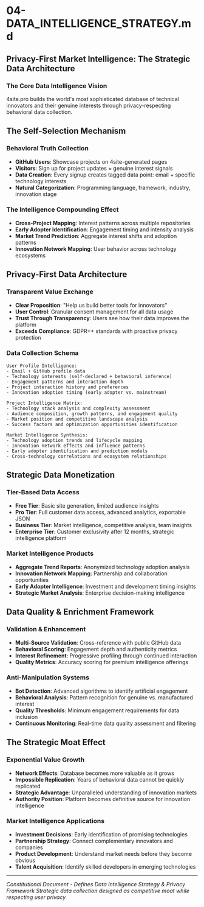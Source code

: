 # 04-DATA_INTELLIGENCE_STRATEGY.md

## Privacy-First Market Intelligence: The Strategic Data Architecture

### The Core Data Intelligence Vision

4site.pro builds the world's most sophisticated database of technical innovators and their genuine interests through privacy-respecting behavioral data collection.

## The Self-Selection Mechanism

### Behavioral Truth Collection
- **GitHub Users**: Showcase projects on 4site-generated pages
- **Visitors**: Sign up for project updates = genuine interest signals  
- **Data Creation**: Every signup creates tagged data point: email + specific technology interests
- **Natural Categorization**: Programming language, framework, industry, innovation stage

### The Intelligence Compounding Effect
- **Cross-Project Mapping**: Interest patterns across multiple repositories
- **Early Adopter Identification**: Engagement timing and intensity analysis
- **Market Trend Prediction**: Aggregate interest shifts and adoption patterns
- **Innovation Network Mapping**: User behavior across technology ecosystems

## Privacy-First Data Architecture

### Transparent Value Exchange
- **Clear Proposition**: "Help us build better tools for innovators"
- **User Control**: Granular consent management for all data usage
- **Trust Through Transparency**: Users see how their data improves the platform
- **Exceeds Compliance**: GDPR++ standards with proactive privacy protection

### Data Collection Schema
```
User Profile Intelligence:
- Email + GitHub profile data
- Technology interests (self-declared + behavioral inference)
- Engagement patterns and interaction depth
- Project interaction history and preferences
- Innovation adoption timing (early adopter vs. mainstream)

Project Intelligence Matrix:
- Technology stack analysis and complexity assessment
- Audience composition, growth patterns, and engagement quality
- Market position and competitive landscape analysis
- Success factors and optimization opportunities identification

Market Intelligence Synthesis:
- Technology adoption trends and lifecycle mapping
- Innovation network effects and influence patterns
- Early adopter identification and prediction models
- Cross-technology correlations and ecosystem relationships
```

## Strategic Data Monetization

### Tier-Based Data Access
- **Free Tier**: Basic site generation, limited audience insights
- **Pro Tier**: Full customer data access, advanced analytics, exportable JSON
- **Business Tier**: Market intelligence, competitive analysis, team insights
- **Enterprise Tier**: Customer exclusivity after 12 months, strategic intelligence platform

### Market Intelligence Products
- **Aggregate Trend Reports**: Anonymized technology adoption analysis
- **Innovation Network Mapping**: Partnership and collaboration opportunities
- **Early Adopter Intelligence**: Investment and development timing insights
- **Strategic Market Analysis**: Enterprise decision-making intelligence

## Data Quality & Enrichment Framework

### Validation & Enhancement
- **Multi-Source Validation**: Cross-reference with public GitHub data
- **Behavioral Scoring**: Engagement depth and authenticity metrics
- **Interest Refinement**: Progressive profiling through continued interaction
- **Quality Metrics**: Accuracy scoring for premium intelligence offerings

### Anti-Manipulation Systems
- **Bot Detection**: Advanced algorithms to identify artificial engagement
- **Behavioral Analysis**: Pattern recognition for genuine vs. manufactured interest
- **Quality Thresholds**: Minimum engagement requirements for data inclusion
- **Continuous Monitoring**: Real-time data quality assessment and filtering

## The Strategic Moat Effect

### Exponential Value Growth
- **Network Effects**: Database becomes more valuable as it grows
- **Impossible Replication**: Years of behavioral data cannot be quickly replicated
- **Strategic Advantage**: Unparalleled understanding of innovation markets
- **Authority Position**: Platform becomes definitive source for innovation intelligence

### Market Intelligence Applications
- **Investment Decisions**: Early identification of promising technologies
- **Partnership Strategy**: Connect complementary innovators and companies
- **Product Development**: Understand market needs before they become obvious
- **Talent Acquisition**: Identify skilled developers in emerging technologies

---

*Constitutional Document - Defines Data Intelligence Strategy & Privacy Framework*
*Strategic data collection designed as competitive moat while respecting user privacy*